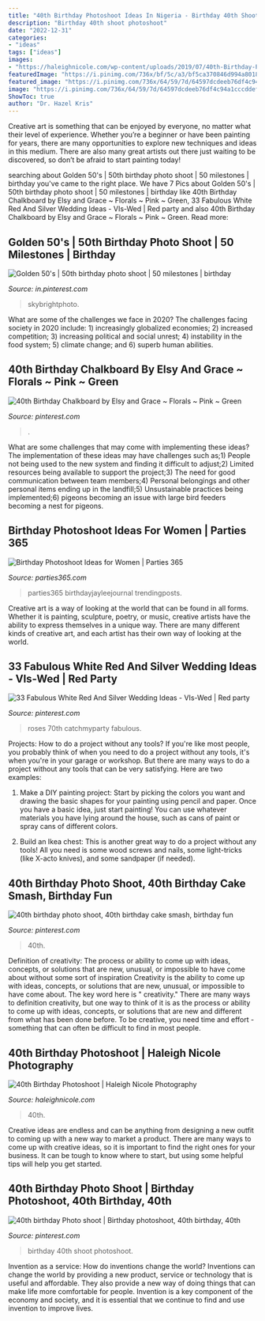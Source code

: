 ```yaml
---
title: "40th Birthday Photoshoot Ideas In Nigeria - Birthday 40th Shoot Photoshoot"
description: "Birthday 40th shoot photoshoot"
date: "2022-12-31"
categories:
- "ideas"
tags: ["ideas"]
images:
- "https://haleighnicole.com/wp-content/uploads/2019/07/40th-Birthday-Photoshoot-Orlando-Portrait-Photographer_0026-2-scaled.jpg"
featuredImage: "https://i.pinimg.com/736x/bf/5c/a3/bf5ca370846d994a80184cd0e9873a57.jpg"
featured_image: "https://i.pinimg.com/736x/64/59/7d/64597dcdeeb76df4c94a1cccddef06fd--birthday-photo-shoots-birthday-photos.jpg"
image: "https://i.pinimg.com/736x/64/59/7d/64597dcdeeb76df4c94a1cccddef06fd--birthday-photo-shoots-birthday-photos.jpg"
ShowToc: true
author: "Dr. Hazel Kris"
---
```



Creative art is something that can be enjoyed by everyone, no matter what their level of experience. Whether you’re a beginner or have been painting for years, there are many opportunities to explore new techniques and ideas in this medium. There are also many great artists out there just waiting to be discovered, so don’t be afraid to start painting today!

	

		
searching about Golden 50&#039;s | 50th birthday photo shoot | 50 milestones | birthday you've came to the right place. We have 7 Pics about Golden 50&#039;s | 50th birthday photo shoot | 50 milestones | birthday like 40th Birthday Chalkboard by Elsy and Grace ~ Florals ~ Pink ~ Green, 33 Fabulous White Red And Silver Wedding Ideas - VIs-Wed | Red party and also 40th Birthday Chalkboard by Elsy and Grace ~ Florals ~ Pink ~ Green. Read more:
		
    
## Golden 50&#039;s | 50th Birthday Photo Shoot | 50 Milestones | Birthday

<img loading=lazy src="https://i.pinimg.com/736x/64/59/7d/64597dcdeeb76df4c94a1cccddef06fd--birthday-photo-shoots-birthday-photos.jpg" onerror="this.onerror=null;this.src='https://tse1.mm.bing.net/th?id=OIP.RvR-GSTQzwSqXqMTfWmaQAHaLH&amp;pid=15.1';" alt="Golden 50&#039;s | 50th birthday photo shoot | 50 milestones | birthday">

_Source: in.pinterest.com_

>skybrightphoto. 

	

What are some of the challenges we face in 2020?
The challenges facing society in 2020 include: 1) increasingly globalized economies; 2) increased competition; 3) increasing political and social unrest; 4) instability in the food system; 5) climate change; and 6) superb human abilities.

    
## 40th Birthday Chalkboard By Elsy And Grace ~ Florals ~ Pink ~ Green

<img loading=lazy src="https://i.pinimg.com/736x/76/6b/4d/766b4d5c61e9cacb10825fd6a849bc74.jpg" onerror="this.onerror=null;this.src='https://tse1.mm.bing.net/th?id=OIP.BS9BJW_42-r70yIBllxIngHaLG&amp;pid=15.1';" alt="40th Birthday Chalkboard by Elsy and Grace ~ Florals ~ Pink ~ Green">

_Source: pinterest.com_

>. 

	

What are some challenges that may come with implementing these ideas?
The implementation of these ideas may have challenges such as;1) People not being used to the new system and finding it difficult to adjust;2) Limited resources being available to support the project;3) The need for good communication between team members;4) Personal belongings and other personal items ending up in the landfill;5) Unsustainable practices being implemented;6) pigeons becoming an issue with large bird feeders becoming a nest for pigeons.

    
## Birthday Photoshoot Ideas For Women | Parties 365

<img loading=lazy src="https://parties365.com/wp-content/uploads/2018/11/BirthdayPhotoshoot_Pinterest.jpg" onerror="this.onerror=null;this.src='https://tse3.mm.bing.net/th?id=OIP.2AhZdyFttKrHdYDnaDnIhgHaLH&amp;pid=15.1';" alt="Birthday Photoshoot Ideas for Women | Parties 365">

_Source: parties365.com_

>parties365 birthdayjayleejournal trendingposts. 

	

Creative art is a way of looking at the world that can be found in all forms. Whether it is painting, sculpture, poetry, or music, creative artists have the ability to express themselves in a unique way. There are many different kinds of creative art, and each artist has their own way of looking at the world.

    
## 33 Fabulous White Red And Silver Wedding Ideas - VIs-Wed | Red Party

<img loading=lazy src="https://i.pinimg.com/originals/ad/89/1d/ad891d5e7c5a2564efd9f00323066ab3.jpg" onerror="this.onerror=null;this.src='https://tse1.mm.bing.net/th?id=OIP.QloYe7qHvL1ORMfJyAXECQHaFj&amp;pid=15.1';" alt="33 Fabulous White Red And Silver Wedding Ideas - VIs-Wed | Red party">

_Source: pinterest.com_

>roses 70th catchmyparty fabulous. 

	

Projects: How to do a project without any tools?
If you're like most people, you probably think of when you need to do a project without any tools, it's when you're in your garage or workshop. But there are many ways to do a project without any tools that can be very satisfying. Here are two examples: 
1. Make a DIY painting project: Start by picking the colors you want and drawing the basic shapes for your painting using pencil and paper. Once you have a basic idea, just start painting! You can use whatever materials you have lying around the house, such as cans of paint or spray cans of different colors. 

2. Build an Ikea chest: This is another great way to do a project without any tools! All you need is some wood screws and nails, some light-tricks (like X-acto knives), and some sandpaper (if needed).

    
## 40th Birthday Photo Shoot, 40th Birthday Cake Smash, Birthday Fun

<img loading=lazy src="https://i.pinimg.com/736x/bf/5c/a3/bf5ca370846d994a80184cd0e9873a57.jpg" onerror="this.onerror=null;this.src='https://tse2.mm.bing.net/th?id=OIP.RTKcesxyTcZTumT3C61jWQHaLG&amp;pid=15.1';" alt="40th birthday photo shoot, 40th birthday cake smash, birthday fun">

_Source: pinterest.com_

>40th. 

	

Definition of creativity: The process or ability to come up with ideas, concepts, or solutions that are new, unusual, or impossible to have come about without some sort of inspiration
Creativity is the ability to come up with ideas, concepts, or solutions that are new, unusual, or impossible to have come about. The key word here is " creativity." There are many ways to definition creativity, but one way to think of it is as the process or ability to come up with ideas, concepts, or solutions that are new and different from what has been done before. To be creative, you need time and effort - something that can often be difficult to find in most people.

    
## 40th Birthday Photoshoot | Haleigh Nicole Photography

<img loading=lazy src="https://haleighnicole.com/wp-content/uploads/2019/07/40th-Birthday-Photoshoot-Orlando-Portrait-Photographer_0026-2-scaled.jpg" onerror="this.onerror=null;this.src='https://tse1.mm.bing.net/th?id=OIP.fGed_o7mEzO52NmbQbFqWAHaLF&amp;pid=15.1';" alt="40th Birthday Photoshoot | Haleigh Nicole Photography">

_Source: haleighnicole.com_

>40th. 

	

Creative ideas are endless and can be anything from designing a new outfit to coming up with a new way to market a product. There are many ways to come up with creative ideas, so it is important to find the right ones for your business. It can be tough to know where to start, but using some helpful tips will help you get started.

    
## 40th Birthday Photo Shoot | Birthday Photoshoot, 40th Birthday, 40th

<img loading=lazy src="https://i.pinimg.com/736x/9d/1e/4f/9d1e4fd3f5ce4df5689dea387a847995.jpg" onerror="this.onerror=null;this.src='https://tse3.mm.bing.net/th?id=OIP.XvMS81-cWLq8EqMj2QeXCAHaLH&amp;pid=15.1';" alt="40th birthday Photo shoot | Birthday photoshoot, 40th birthday, 40th">

_Source: pinterest.com_

>birthday 40th shoot photoshoot. 

	

Invention as a service: How do inventions change the world?
Inventions can change the world by providing a new product, service or technology that is useful and affordable. They also provide a new way of doing things that can make life more comfortable for people. Invention is a key component of the economy and society, and it is essential that we continue to find and use invention to improve lives.


